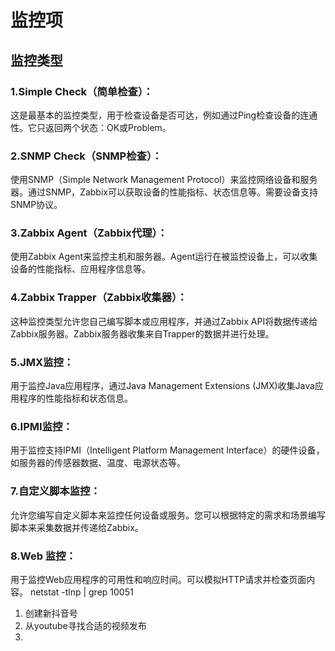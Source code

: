 # **监控项**
## 监控类型
### 1.Simple Check（简单检查）：
这是最基本的监控类型，用于检查设备是否可达，例如通过Ping检查设备的连通性。它只返回两个状态：OK或Problem。

### 2.SNMP Check（SNMP检查）：
使用SNMP（Simple Network Management Protocol）来监控网络设备和服务器。通过SNMP，Zabbix可以获取设备的性能指标、状态信息等。需要设备支持SNMP协议。

### 3.Zabbix Agent（Zabbix代理）：
使用Zabbix Agent来监控主机和服务器。Agent运行在被监控设备上，可以收集设备的性能指标、应用程序信息等。

### 4.Zabbix Trapper（Zabbix收集器）：
这种监控类型允许您自己编写脚本或应用程序，并通过Zabbix API将数据传递给Zabbix服务器。Zabbix服务器收集来自Trapper的数据并进行处理。

### 5.JMX监控：
用于监控Java应用程序，通过Java Management Extensions (JMX)收集Java应用程序的性能指标和状态信息。

### 6.IPMI监控：
用于监控支持IPMI（Intelligent Platform Management Interface）的硬件设备，如服务器的传感器数据、温度、电源状态等。

### 7.自定义脚本监控：
允许您编写自定义脚本来监控任何设备或服务。您可以根据特定的需求和场景编写脚本来采集数据并传递给Zabbix。

### 8.Web 监控：
用于监控Web应用程序的可用性和响应时间。可以模拟HTTP请求并检查页面内容。
netstat -tlnp | grep 10051

1. 创建新抖音号
2. 从youtube寻找合适的视频发布
3. 